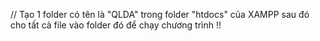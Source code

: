 // Tạo 1 folder có tên là "QLDA" trong folder "htdocs" của XAMPP
sau đó cho tất cả file vào folder đó để chạy chương trình !!
